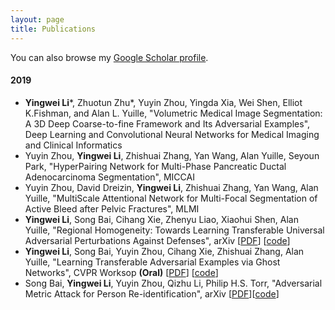 ```yaml
---
layout: page
title: Publications
---
```


You can also browse my <a href="https://scholar.google.com/citations?user=phWmJeIAAAAJ" target="_blank">Google Scholar profile</a>.
<br />

#### 2019
- **Yingwei Li**\*, Zhuotun Zhu\*, Yuyin Zhou, Yingda Xia, Wei Shen, Elliot K.Fishman, and Alan L. Yuille, "Volumetric Medical Image Segmentation: A 3D Deep Coarse-to-fine Framework and Its Adversarial Examples", Deep Learning and Convolutional Neural Networks for Medical Imaging and Clinical Informatics
- Yuyin Zhou, **Yingwei Li**, Zhishuai Zhang, Yan Wang, Alan Yuille, Seyoun Park, "HyperPairing Network for Multi-Phase Pancreatic Ductal Adenocarcinoma Segmentation", MICCAI
- Yuyin Zhou, David Dreizin, **Yingwei Li**, Zhishuai Zhang, Yan Wang, Alan Yuille, "MultiScale Attentional Network for Multi-Focal Segmentation of Active Bleed after Pelvic Fractures", MLMI
- **Yingwei Li**, Song Bai, Cihang Xie, Zhenyu Liao, Xiaohui Shen, Alan Yuille, "Regional Homogeneity: Towards Learning Transferable Universal Adversarial Perturbations Against Defenses", arXiv [[PDF](https://arxiv.org/pdf/1904.00979.pdf)] [[code](https://github.com/LiYingwei/Regional-Homogeneity)]
- **Yingwei Li**, Song Bai, Yuyin Zhou, Cihang Xie, Zhishuai Zhang, Alan Yuille, "Learning Transferable Adversarial Examples via Ghost Networks", CVPR Worksop **(Oral)** [[PDF](https://arxiv.org/pdf/1812.03413.pdf)] [[code](https://github.com/LiYingwei/ghost-network)]
- Song Bai, **Yingwei Li**, Yuyin Zhou, Qizhu Li, Philip H.S. Torr, "Adversarial Metric Attack for Person Re-identification", arXiv [[PDF](https://arxiv.org/pdf/1901.10650.pdf)][[code](https://github.com/SongBaiHust/Adversarial_Metric_Attack)]
<br />
